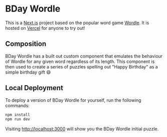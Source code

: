 # BDay Wordle

This is a [Next.js](https://nextjs.org) project based on the popular word game [Wordle](https://www.nytimes.com/games/wordle/index.html). It is hosted on [Vercel](https://bday-wordle.vercel.app) for anyone to try out!

## Composition

BDay Wordle has a built out custom component that emulates the behaviour of Wordle for any given word regardless of its length.
This component is then used to create a series of puzzles spelling out "Happy Birthday" as a simple birthday gift 😄

## Local Deployment

To deploy a version of BDay Wordle for yourself, run the following commands:

```bash
npm install
npm run dev
```

Visiting [http://localhost:3000](http://localhost:3000) will show you the BDay Wordle initial puzzle.

